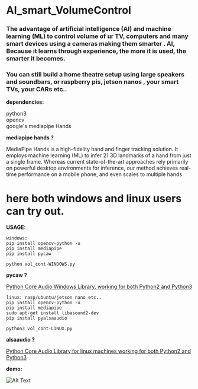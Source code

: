 # AI_smart_VolumeControl

### The advantage of artificial intelligence (AI) and machine learning (ML) to control volume of ur TV, computers and many smart devices using a cameras making them smarter . AI, Because it learns through experience, the more it is used, the smarter it becomes. 
### You can still build a home theatre setup using large speakers and soundbars, or raspberry pis, jetson nanos , your smart TVs, your CARs etc..



**dependencies:**

  python3\
  opencv\
  google's mediapipe Hands



**mediapipe hands ?**

MediaPipe Hands is a high-fidelity hand and finger tracking solution. It employs machine learning (ML) to infer 21 3D landmarks of a hand from just a single frame. Whereas current state-of-the-art approaches rely primarily on powerful desktop environments for inference, our method achieves real-time performance on a mobile phone, and even scales to multiple hands


# here both windows and linux users can try out.

**USAGE:**
```
windows:
pip install opencv-python -u
pip install mediapipe
pip install pycaw

python vol_cont-WINDOWS.py
```
**pycaw ?**

[Python Core Audio Windows Library, working for both Python2 and Python3](https://github.com/AndreMiras/pycaw)

```
linux: rasp/ubuntu/jetson nano etc..
pip install opencv-python -u
pip install mediapipe
sudo apt-get install libasound2-dev
pip install pyalsaaudio

python3 vol_cont-LINUX.py
```

**alsaaudio ?**

[Python Core Audio Library,for linux machines working for both Python2 and Python3](https://github.com/larsimmisch/pyalsaaudio)


**demo:**

![Alt Text](output.gif)

